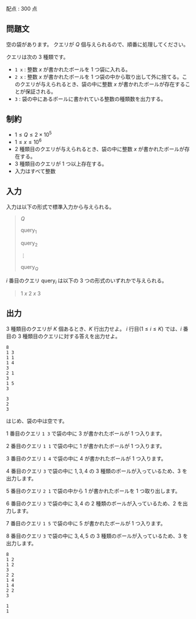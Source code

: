 配点 : $300$ 点

## 問題文

空の袋があります。
クエリが $Q$ 個与えられるので、順番に処理してください。

クエリは次の $3$ 種類です。

- `1 x` : 整数 $x$ が書かれたボールを $1$ つ袋に入れる。
- `2 x` : 整数 $x$ が書かれたボールを $1$ つ袋の中から取り出して外に捨てる。このクエリが与えられるとき、袋の中に整数 $x$ が書かれたボールが存在することが保証される。
- `3` : 袋の中にあるボールに書かれている整数の種類数を出力する。

## 制約

- $1 \leq Q \leq 2 \times 10^{5}$
- $1 \leq x \leq 10^{6}$
- $2$ 種類目のクエリが与えられるとき、袋の中に整数 $x$ が書かれたボールが存在する。
- $3$ 種類目のクエリが $1$ つ以上存在する。
- 入力はすべて整数

## 入力

入力は以下の形式で標準入力から与えられる。

> $Q$
> 
> $\text{query}_1$
> 
> $\text{query}_2$
> 
> $\vdots$
> 
> $\text{query}_Q$

$i$ 番目のクエリ $\text{query}_i$ は以下の $3$ つの形式のいずれかで与えられる。

> $1$ $x$
> $2$ $x$
> $3$

## 出力

$3$ 種類目のクエリが $K$ 個あるとき、$K$ 行出力せよ。
$i$ 行目$(1 \leq i \leq K)$ では、$i$ 番目の $3$ 種類目のクエリに対する答えを出力せよ。

```input1
8
1 3
1 1
1 4
3
2 1
3
1 5
3
```

```output1
3
2
3
```

はじめ、袋の中は空です。

$1$ 番目のクエリ `1 3` で袋の中に $3$ が書かれたボールが $1$ つ入ります。

$2$ 番目のクエリ `1 1` で袋の中に $1$ が書かれたボールが $1$ つ入ります。

$3$ 番目のクエリ `1 4` で袋の中に $4$ が書かれたボールが $1$ つ入ります。

$4$ 番目のクエリ `3` で袋の中に $1, 3, 4$ の $3$ 種類のボールが入っているため、$3$ を出力します。

$5$ 番目のクエリ `2 1` で袋の中から $1$ が書かれたボールを $1$ つ取り出します。

$6$ 番目のクエリ `3` で袋の中に $3, 4$ の $2$ 種類のボールが入っているため、$2$ を出力します。

$7$ 番目のクエリ `1 5` で袋の中に $5$ が書かれたボールが $1$ つ入ります。

$8$ 番目のクエリ `3` で袋の中に $3, 4, 5$ の $3$ 種類のボールが入っているため、$3$ を出力します。

```input2
8
1 2
1 2
3
2 2
1 4
1 4
2 2
3
```

```output2
1
1
```